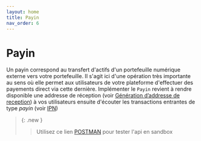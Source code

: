 ```yaml
---
layout: home
title: Payin 
nav_order: 6
---
```


# Payin

Un payin correspond au transfert d'actifs d'un portefeuille numérique externe vers votre portefeuille. Il s'agit ici d'une opération très importante au sens où elle permet aux utilisateurs de votre plateforme d'effectuer des payements direct via cette dernière. Implémenter le `Payin` revient à rendre disponible une addresse de réception (voir [Génération d’addresse de reception](./received_address.html)) à vos utilisateurs
ensuite d'écouter les transactions entrantes de type *payin* (voir [IPN](./Ipn.html))

> {: .new }
> > Utilisez ce lien [POSTMAN]('https://www.postman.com') pour tester l'api en sandbox
